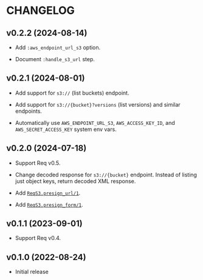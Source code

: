 # CHANGELOG

## v0.2.2 (2024-08-14)

  * Add `:aws_endpoint_url_s3` option.

  * Document `:handle_s3_url` step.

## v0.2.1 (2024-08-01)

  * Add support for `s3://` (list buckets) endpoint.

  * Add support for `s3://{bucket}?versions` (list versions) and similar endpoints.

  * Automatically use `AWS_ENDPOINT_URL_S3`, `AWS_ACCESS_KEY_ID`, and
    `AWS_SECRET_ACCESS_KEY` system env vars.

## v0.2.0 (2024-07-18)

  * Support Req v0.5.

  * Change decoded response for `s3://{bucket}` endpoint. Instead of listing
    just object keys, return decoded XML response.

  * Add [`ReqS3.presign_url/1`].

  * Add [`ReqS3.presign_form/1`].

## v0.1.1 (2023-09-01)

  * Support Req v0.4.

## v0.1.0 (2022-08-24)

  * Initial release

[`ReqS3.presign_url/1`]: https://hexdocs.pm/req_s3/ReqS3.html#presign_url/1
[`ReqS3.presign_form/1`]: https://hexdocs.pm/req_s3/ReqS3.html#presign_form/1

